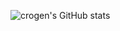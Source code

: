 ![crogen's GitHub stats](https://github-readme-stats.vercel.app/api?username=Crogen0407&hide=stars,contribs&count_private=true&show_icons=true&&theme=dracula)
